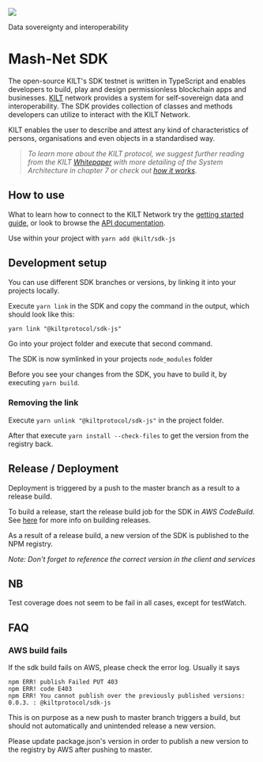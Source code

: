[![](https://user-images.githubusercontent.com/1248214/57789522-600fcc00-7739-11e9-86d9-73d7032f40fc.png)
](https://kilt.io)

Data sovereignty and interoperability

# Mash-Net SDK

The open-source KILT's SDK testnet is written in TypeScript and enables developers to build, play and design permissionless blockchain apps and businesses. [KILT](https://kilt.io) network provides a system for self-sovereign data and interoperability. The SDK provides collection of classes and methods developers can utilize to interact with the KILT Network.

KILT enables the user to describe and attest any kind of characteristics of persons, organisations and even objects in a standardised way.

> _To learn more about the KILT protocol, we suggest further reading from the KILT [Whitepaper](https://kilt.io/wp-content/uploads/2019/05/KILT-Whitepaper-v2019-May-28.pdf) with more detailing of the System Architecture in chapter 7 or check out [how it works](https://kilt.io/kilt-data-sovereignty-and-interoperability/)_.

## How to use

What to learn how to connect to the KILT Network try the [getting started guide](./docs/getting-started.md), or look to browse the [API documentation](https://kiltprotocol.github.io/sdk-js/api).

Use within your project with `yarn add @kilt/sdk-js`

## Development setup

You can use different SDK branches or versions, by linking it into your projects locally.

Execute `yarn link` in the SDK and copy the command in the output, which should look like this:

`yarn link "@kiltprotocol/sdk-js"`

Go into your project folder and execute that second command.

The SDK is now symlinked in your projects `node_modules` folder

Before you see your changes from the SDK, you have to build it, by executing `yarn build`.

### Removing the link

Execute `yarn unlink "@kiltprotocol/sdk-js"` in the project folder.

After that execute `yarn install --check-files` to get the version from the registry back.

## Release / Deployment

Deployment is triggered by a push to the master branch as a result to a release build.

To build a release, start the release build job for the SDK in _AWS CodeBuild_. See [here](https://github.com/KILTprotocol/release-build-job/blob/master/README.md#usage) for more info on building releases.

As a result of a release build, a new version of the SDK is published to the NPM registry.

_Note: Don't forget to reference the correct version in the client and services_

## NB

Test coverage does not seem to be fail in all cases, except for testWatch.

## FAQ

### AWS build fails

If the sdk build fails on AWS, please check the error log. Usually it says

```
npm ERR! publish Failed PUT 403
npm ERR! code E403
npm ERR! You cannot publish over the previously published versions: 0.0.3. : @kiltprotocol/sdk-js
```

This is on purpose as a new push to master branch triggers a build, but should not automatically and unintended release a new version.

Please update package.json's version in order to publish a new version to the registry by AWS after pushing to master.
